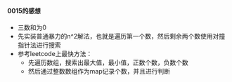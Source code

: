 #### 0015的感想
- 三数和为0
- 先实装普通暴力的n^2解法，也就是遍历第一个数，然后剩余两个数使用对撞指针法进行搜索
- 参考leetcode上最快方法：
  - 先遍历数组，搜索出最大值，最小值，正数个数，负数个数
  - 然后通过整数数组作为map记录个数，并且进行判断